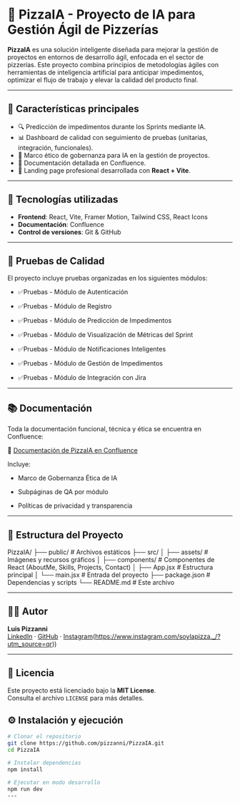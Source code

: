 # 🍕 PizzaIA - Proyecto de IA para Gestión Ágil de Pizzerías

**PizzaIA** es una solución inteligente diseñada para mejorar la gestión de proyectos en entornos de desarrollo ágil, enfocada en el sector de pizzerías. Este proyecto combina principios de metodologías ágiles con herramientas de inteligencia artificial para anticipar impedimentos, optimizar el flujo de trabajo y elevar la calidad del producto final.

---

## 🚀 Características principales

- 🔍 Predicción de impedimentos durante los Sprints mediante IA.
- 📊 Dashboard de calidad con seguimiento de pruebas (unitarias, integración, funcionales).
- 🧠 Marco ético de gobernanza para IA en la gestión de proyectos.
- 📝 Documentación detallada en Confluence.
- 📁 Landing page profesional desarrollada con **React + Vite**.

---

## 🧩 Tecnologías utilizadas

- **Frontend**: React, Vite, Framer Motion, Tailwind CSS, React Icons
- **Documentación**: Confluence
- **Control de versiones**: Git & GitHub

---

## 🧪 Pruebas de Calidad
El proyecto incluye pruebas organizadas en los siguientes módulos:

- ✅Pruebas - Módulo de Autenticación

- ✅Pruebas - Módulo de Registro

- ✅Pruebas - Módulo de Predicción de Impedimentos

- ✅Pruebas - Módulo de Visualización de Métricas del Sprint

- ✅Pruebas - Módulo de Notificaciones Inteligentes

- ✅Pruebas - Módulo de Gestión de Impedimentos

- ✅Pruebas - Módulo de Integración con Jira

---

## 📚 Documentación
Toda la documentación funcional, técnica y ética se encuentra en Confluence:

🔗 [Documentación de PizzaIA en Confluence](https://xpichinix.atlassian.net/wiki/spaces/PizzaIA/pages/688160/1.+Visi+n+General+del+Proyecto)

Incluye:

- Marco de Gobernanza Ética de IA

- Subpáginas de QA por módulo

- Políticas de privacidad y transparencia

---

## 📂 Estructura del Proyecto


PizzaIA/
├── public/ # Archivos estáticos
├── src/
│ ├── assets/ # Imágenes y recursos gráficos
│ ├── components/ # Componentes de React (AboutMe, Skills, Projects, Contact)
│ ├── App.jsx # Estructura principal
│ └── main.jsx # Entrada del proyecto
├── package.json # Dependencias y scripts
└── README.md # Este archivo


---

## 👨‍💻 Autor

**Luis Pizzanni**  
[LinkedIn](https://www.linkedin.com/in/luis-pizzanni-b9a93a283/) · [GitHub](https://github.com/pizzanni) · [Instagram]([https://github.com/pizzanni])(https://www.instagram.com/soylapizza._/?utm_source=qr)) 

---

## 📜 Licencia

Este proyecto está licenciado bajo la **MIT License**.  
Consulta el archivo `LICENSE` para más detalles.

## ⚙️ Instalación y ejecución

```bash
# Clonar el repositorio
git clone https://github.com/pizzanni/PizzaIA.git
cd PizzaIA

# Instalar dependencias
npm install

# Ejecutar en modo desarrollo
npm run dev
---

